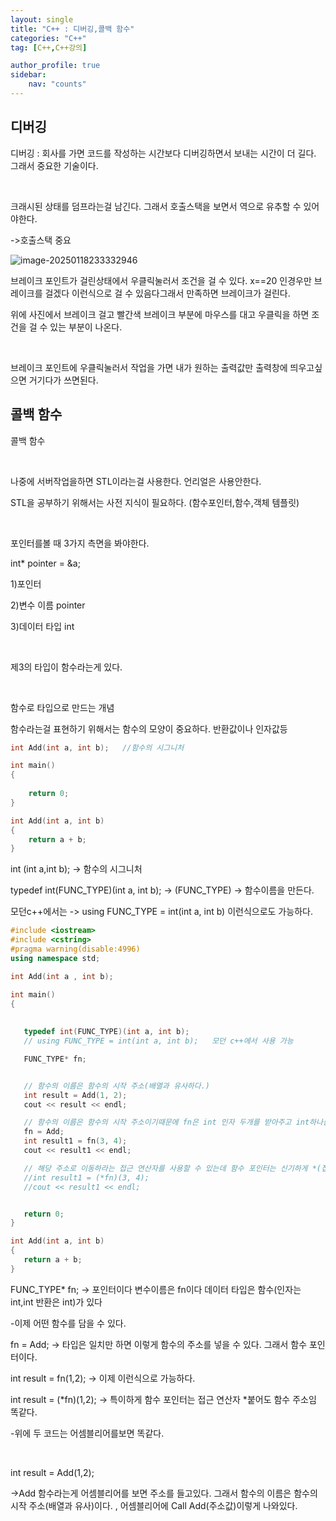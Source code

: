 ```yaml
---
layout: single
title: "C++ : 디버깅,콜백 함수"
categories: "C++"
tag: [C++,C++강의]

author_profile: true
sidebar:
    nav: "counts"
---
```


## 디버깅

디버깅 : 회사를 가면 코드를 작성하는 시간보다 디버깅하면서 보내는 시간이 더 길다. 그래서 중요한 기술이다.

​    

크래시된 상태를 덤프라는걸 남긴다. 그래서 호출스택을 보면서 역으로 유추할 수 있어야한다.

->호출스택 중요

![image-20250118233332946]({{site.url}}/images/2025-01-18-15/image-20250118233332946.png)

브레이크 포인트가 걸린상태에서 우클릭눌러서 조건을 걸 수 있다.  x==20  인경우만 브레이크를 걸겠다 이런식으로 걸 수 있음다그래서 만족하면 브레이크가 걸린다.

위에 사진에서 브레이크 걸고 빨간색 브레이크 부분에 마우스를 대고 우클릭을 하면 조건을 걸 수 있는 부분이 나온다.

​    

브레이크 포인트에 우클릭눌러서 작업을 가면 내가 원하는 출력값만 출력창에 띄우고싶으면 거기다가 쓰면된다.

   

## 콜백 함수

콜백 함수

​    

나중에 서버작업을하면 STL이라는걸 사용한다. 언리얼은 사용안한다.

STL을 공부하기 위해서는 사전 지식이 필요하다. (함수포인터,함수,객체 템플릿)

​    

포인터를볼 때 3가지 측면을 봐야한다.

int* pointer = &a;

1)포인터

2)변수 이름    pointer

3)데이터 타입   int

​    

제3의 타입이 함수라는게 있다.

​    

함수로 타입으로 만드는 개념

함수라는걸 표현하기 위해서는 함수의 모양이 중요하다. 반환값이나 인자값등

```c++
int Add(int a, int b);   //함수의 시그니처

int main()
{
	
	return 0; 
}

int Add(int a, int b)
{
	return a + b;
}
```

int (int a,int b);  -> 함수의 시그니처

typedef int(FUNC_TYPE)(int a, int b);   -> (FUNC_TYPE) -> 함수이름을 만든다.

모던c++에서는 -> using FUNC_TYPE = int(int a, int b) 이런식으로도 가능하다.

 ``` c++
 #include <iostream>
 #include <cstring>
 #pragma warning(disable:4996)
 using namespace std;
 
 int Add(int a , int b);
 
 int main()
 {
 	
 	
 	typedef int(FUNC_TYPE)(int a, int b);
 	// using FUNC_TYPE = int(int a, int b);   모던 c++에서 사용 가능
 
 	FUNC_TYPE* fn;
 
 
 	// 함수의 이름은 함수의 시작 주소(배열과 유사하다.)
 	int result = Add(1, 2);
 	cout << result << endl;
 
 	// 함수의 이름은 함수의 시작 주소이기때문에 fn은 int 인자 두개를 받아주고 int하나를 반환해주는 그 주소 바구니를 가지고 있는 애이닌간 Add를 담을 수 있다.
 	fn = Add;
 	int result1 = fn(3, 4);
 	cout << result1 << endl;
 
 	// 해당 주소로 이동하라는 접근 연산자를 사용할 수 있는데 함수 포인터는 신기하게 *(접근 연산자)를 붙여도 함수 주소이다!
 	//int result1 = (*fn)(3, 4);
 	//cout << result1 << endl;
 
 
 	return 0; 
 }
 
 int Add(int a, int b)
 {
 	return a + b;
 }
 ```

FUNC_TYPE* fn; -> 포인터이다 변수이름은 fn이다 데이터 타입은 함수(인자는 int,int 반환은 int)가 있다

-이제 어떤 함수를 담을 수 있다.

fn = Add; -> 타입은 일치만 하면 이렇게 함수의 주소를 넣을 수 있다. 그래서 함수 포인터이다.

int result = fn(1,2); -> 이제 이런식으로 가능하다. 

int result = (*fn)(1,2);  -> 특이하게 함수 포인터는 접근 연산자 *붙어도 함수 주소임 똑같다.

-위에 두 코드는 어셈블리어를보면 똑같다.

​    

int result = Add(1,2);

->Add 함수라는게 어셈블리어를 보면 주소를 들고있다. 그래서 함수의 이름은 함수의 시작 주소(배열과 유사)이다.  , 어셈블리어에 Call Add(주소값)이렇게 나와있다. 

​    